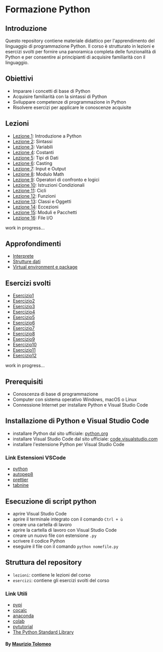 # Formazione Python

## Introduzione

Questo repository contiene materiale didattico per l'apprendimento del linguaggio di programmazione Python. Il corso è strutturato in lezioni e esercizi svolti per fornire una panoramica completa delle funzionalità di Python e per consentire ai principianti di acquisire familiarità con il linguaggio.

## Obiettivi

- Imparare i concetti di base di Python
- Acquisire familiarità con la sintassi di Python
- Sviluppare competenze di programmazione in Python
- Risolvere esercizi per applicare le conoscenze acquisite

## Lezioni

- [Lezione 1](/lezioni/lezione1.md): Introduzione a Python
- [Lezione 2](/lezioni/lezione2.md): Sintassi
- [Lezione 3](/lezioni/lezione3.md): Variabili
- [Lezione 4](/lezioni/lezione4.md): Costanti
- [Lezione 5](/lezioni/lezione5.md): Tipi di Dati
- [Lezione 6](/lezioni/lezione6.md): Casting
- [Lezione 7](/lezioni/lezione7.md): Input e Output
- [Lezione 8](/lezioni/lezione8.md): Modulo Math
- [Lezione 9](/lezioni/lezione9.md): Operatori di confronto e logici
- [Lezione 10](/lezioni/lezione10.md): Istruzioni Condizionali
- [Lezione 11](/lezioni/lezione11.md): Cicli
- [Lezione 12](/lezioni/lezione12.md): Funzioni
- [Lezione 13](/lezioni/lezione13.md): Classi e Oggetti
- [Lezione 14](/lezioni/lezione14.md): Eccezioni
- [Lezione 15](/lezioni/lezione15.md): Moduli e Pacchetti
- [Lezione 16](/lezioni/lezione16.md): File I/O

work in progress...

## Approfondimenti

- [Interprete](/approfondimenti/Interprete.md)
- [Strutture dati](/approfondimenti/StruttureDati.md)
- [Virtual environment e package](/approfondimenti/VEP.md)

## Esercizi svolti

- [Esercizio1](/esercizi/esercizio1.py)
- [Esercizio2](/esercizi/esercizio2.py)
- [Esercizio3](/esercizi/esercizio3.py)
- [Esercizio4](/esercizi/esercizio4.py)
- [Esercizio5](/esercizi/esercizio5.py)
- [Esercizio6](/esercizi/esercizio6.py)
- [Esercizio7](/esercizi/esercizio7.py)
- [Esercizio8](/esercizi/esercizio8.py)
- [Esercizio9](/esercizi/esercizio9.py)
- [Esercizio10](/esercizi/esercizio10.py)
- [Esercizio11](/esercizi/esercizio11.py)
- [Esercizio12](/esercizi/esercizio12.py)

work in progress...

## Prerequisiti

- Conoscenza di base di programmazione
- Computer con sistema operativo Windows, macOS o Linux
- Connessione Internet per installare Python e Visual Studio Code

## Installazione di Python e Visual Studio Code

- installare Python dal sito ufficiale: [python.org](https://www.python.org/downloads/)
- installare Visual Studio Code dal sito ufficiale: [code.visualstudio.com](https://code.visualstudio.com/)
- installare l'estensione Python per Visual Studio Code

### Link Estensioni VSCode

- [python](https://marketplace.visualstudio.com/items?itemName=ms-python.python)
- [autopep8](https://marketplace.visualstudio.com/items?itemName=ms-python.autopep8)
- [prettier](https://marketplace.visualstudio.com/items?itemName=esbenp.prettier-vscode)
- [tabnine](https://marketplace.visualstudio.com/items?itemName=TabNine.tabnine-vscode)

## Esecuzione di script python

- aprire Visual Studio Code
- aprire il terminale integrato con il comando `Ctrl + ù`
- creare una cartella di lavoro
- aprire la cartella di lavoro con Visual Studio Code
- creare un nuovo file con estensione `.py`
- scrivere il codice Python
- eseguire il file con il comando `python nomefile.py`

## Struttura del repository

- `lezioni`: contiene le lezioni del corso
- `esercizi`: contiene gli esercizi svolti del corso

### Link Utili

- [pypi](https://pypi.org/)
- [cocalc](https://cocalc.com/)
- [anaconda](https://www.anaconda.com/)
- [colab](https://colab.research.google.com/)
- [pytutorial](https://pytutorial-it.readthedocs.io/it/)
- [The Python Standard Library](https://docs.python.org/3/library/index.html)

#### By [Maurizio Tolomeo](https://github.com/moris88)

